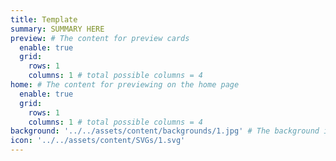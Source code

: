```yaml
---
title: Template
summary: SUMMARY HERE
preview: # The content for preview cards
  enable: true
  grid:
    rows: 1
    columns: 1 # total possible columns = 4
home: # The content for previewing on the home page
  enable: true
  grid:
    rows: 1
    columns: 1 # total possible columns = 4
background: '../../assets/content/backgrounds/1.jpg' # The background image used for preview cards
icon: '../../assets/content/SVGs/1.svg'
---
```

